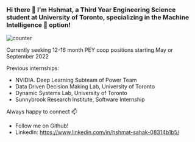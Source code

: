 ### Hi there 👋 I'm Hshmat, a Third Year Engineering Science student at University of Toronto, specializing in the Machine Intelligence :brain: option!

![counter](https://github.com/hshmatsahak.m.pipedream.net)

Currently seeking 12-16 month PEY coop positions starting May or September 2022

Previous internships:
- NVIDIA. Deep Learning Subteam of Power Team
- Data Driven Decision Making Lab, University of Toronto
- Dynamic Systems Lab, University of Toronto
- Sunnybrook Research Institute, Software Internship

Always happy to connect 📫
- Follow me on Github!
- LinkedIn: https://www.linkedin.com/in/hshmat-sahak-08314b1b5/
